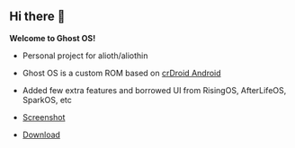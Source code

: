 ## Hi there 👋

**Welcome to Ghost OS!**

- Personal project for alioth/aliothin
- Ghost OS is a custom ROM based on [crDroid Android](https://github.com/crdroidandroid)
- Added few extra features and borrowed UI from RisingOS, AfterLifeOS, SparkOS, etc

- [Screenshot](https://t.me/aliothbuilds)
- [Download](https://www.pling.com/p/2108636/)

